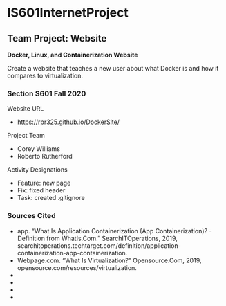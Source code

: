 # IS601InternetProject
## Team Project: Website

**Docker, Linux, and Containerization Website**

Create a website that teaches a new user about what Docker is and how it compares to virtualization.


### Section S601 Fall 2020
Website URL
- https://rpr325.github.io/DockerSite/

Project Team
- Corey Williams
- Roberto Rutherford

Activity Designations
- Feature: new page
- Fix: fixed header
- Task: created .gitignore

### Sources Cited

 - app. “What Is Application Containerization (App Containerization)? - Definition from WhatIs.Com.” SearchITOperations, 2019, searchitoperations.techtarget.com/definition/application-containerization-app-containerization.
 - Webpage.com. “What Is Virtualization?” Opensource.Com, 2019, opensource.com/resources/virtualization.
 - 
 - 
 - 
 - 
 
